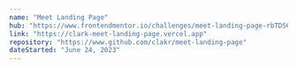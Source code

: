```yaml
---
name: "Meet Landing Page"
hub: "https://www.frontendmentor.io/challenges/meet-landing-page-rbTDS6OUR/hub"
link: "https://clark-meet-landing-page.vercel.app"
repository: "https://www.github.com/clakr/meet-landing-page"
dateStarted: "June 24, 2023"
---
```


